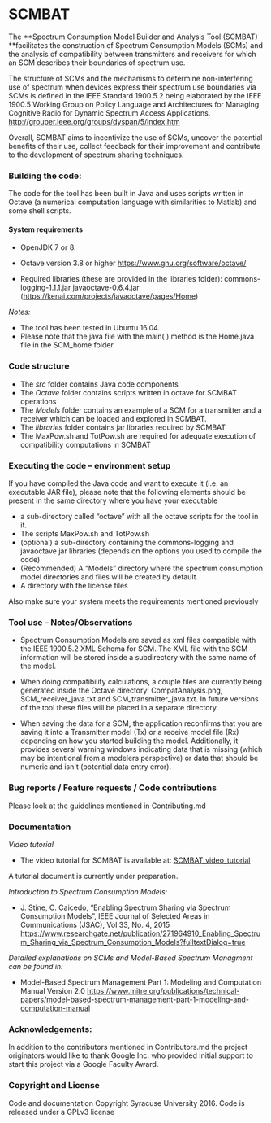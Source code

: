 # SCMBAT
The **Spectrum Consumption Model Builder and Analysis Tool (SCMBAT) **facilitates the construction of Spectrum Consumption Models (SCMs) and the analysis of compatibility between transmitters and receivers for which an SCM describes their boundaries of spectrum use. 

The structure of SCMs and the mechanisms to determine non-interfering use of spectrum when devices express their spectrum use boundaries via SCMs is defined in the IEEE Standard 1900.5.2 being elaborated by the IEEE 1900.5 Working Group on Policy Language and Architectures for Managing Cognitive Radio for Dynamic Spectrum Access Applications. http://grouper.ieee.org/groups/dyspan/5/index.htm

Overall, SCMBAT aims to incentivize the use of SCMs, uncover the potential benefits of their use, collect feedback for their improvement and contribute to the development of spectrum sharing techniques.

### Building the code: 

The code for the tool has been built in Java and uses scripts written in Octave (a numerical computation language with similarities to Matlab) and some shell scripts.


#### System requirements 

- OpenJDK 7 or 8. 

- Octave version 3.8 or higher
https://www.gnu.org/software/octave/

- Required libraries  (these are provided in the libraries folder):
commons-logging-1.1.1.jar
javaoctave-0.6.4.jar  (https://kenai.com/projects/javaoctave/pages/Home)

*Notes:*
- The tool has been tested in Ubuntu 16.04.
- Please note that the java file with the main( ) method is the Home.java file in the SCM_home folder.

### Code structure
- The *src* folder contains Java code components 
- The *Octave* folder contains scripts written in octave for SCMBAT operations
- The *Models* folder contains an example of a SCM for a transmitter and a receiver which can be loaded and explored in SCMBAT.
- The *libraries* folder contains jar libraries required by SCMBAT
- The MaxPow.sh and TotPow.sh are required for adequate execution of compatibility computations in SCMBAT

### Executing the code – environment setup
If you have compiled the Java code and want to execute it (i.e. an executable JAR file), please note that the following elements should be present in the same directory where you have your executable

- a sub-directory called “octave” with all the octave scripts for the tool in it.
- The scripts MaxPow.sh and TotPow.sh
- (optional) a sub-directory containing the commons-logging and javaoctave jar libraries (depends on the options you used to compile the code)
- (Recommended) A “Models” directory where the spectrum consumption model directories and files will be created by default.
- A directory with the license files

Also make sure your system meets the requirements mentioned previously

### Tool use – Notes/Observations
- Spectrum Consumption Models are saved as xml files compatible with the IEEE 1900.5.2	XML Schema for SCM. The XML file with the SCM information will be stored inside a subdirectory with the same name of the model.

- When doing compatibility calculations, a couple files are currently being generated inside the Octave directory: CompatAnalysis.png, SCM_receiver_java.txt and SCM_transmitter_java.txt. 
In future versions of the tool these files will be placed in a separate directory.

- When saving the data for a SCM, the application reconfirms that you are saving it into a Transmitter model (Tx) or a receive model file (Rx) depending on how you started building the model. Additionally, it provides several warning windows indicating data that is missing (which may be intentional from a modelers perspective) or data that should be numeric and isn't (potential data entry error).

### Bug reports / Feature requests / Code contributions
Please look at the guidelines mentioned in Contributing.md


### Documentation
*Video tutorial* 

- The video tutorial for SCMBAT is available at:
[SCMBAT_video_tutorial](https://coursecast.ischool.syr.edu/Panopto/Pages/Viewer.aspx?id=a201b9c0-63fd-4ff4-b2b5-cf1d59f99a8f) 

A tutorial document is currently under preparation.

*Introduction to Spectrum Consumption Models:*

- J. Stine, C. Caicedo, “Enabling Spectrum Sharing via Spectrum Consumption Models”, IEEE Journal of Selected Areas in Communications (JSAC), Vol 33, No. 4, 2015
https://www.researchgate.net/publication/271964910_Enabling_Spectrum_Sharing_via_Spectrum_Consumption_Models?fulltextDialog=true


*Detailed explanations on SCMs and Model-Based Spectrum Managment can be found in:*

- Model-Based Spectrum Management Part 1: Modeling and Computation Manual Version 2.0
https://www.mitre.org/publications/technical-papers/model-based-spectrum-management-part-1-modeling-and-computation-manual



### Acknowledgements:
In addition to the contributors mentioned in Contributors.md the project originators would like to thank Google Inc. who provided initial support to start this project via a Google Faculty Award.

### Copyright and License
Code and documentation Copyright Syracuse University 2016. Code is released under a GPLv3 license 